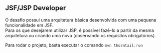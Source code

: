 ## JSF/JSP Developer   

O desafio possui uma arquitetura básica desenvolvida com uma pequena funcionalidade em JSF.   
Para os que desejarem utilizar JSP, é possível fazê-lo a partir da mesma arquitetura ou criando uma nova (observando os requisitos obrigatórios).  

Para rodar o projeto, basta executar o comando `mvn thorntail:run`   